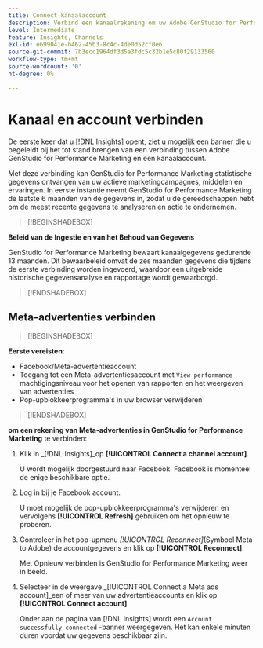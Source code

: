 ```yaml
---
title: Connect-kanaalaccount
description: Verbind een kanaalrekening om uw Adobe GenStudio for Performance Marketing marketing campagnes en activa prestaties te controleren.
level: Intermediate
feature: Insights, Channels
exl-id: e699041e-b462-45b3-8c4c-4de0d52cf0e6
source-git-commit: 7b3ecc1964df3d5a3fdc5c32b1e5c80f29133560
workflow-type: tm+mt
source-wordcount: '0'
ht-degree: 0%

---
```


# Kanaal en account verbinden

De eerste keer dat u [!DNL Insights] opent, ziet u mogelijk een banner die u begeleidt bij het tot stand brengen van een verbinding tussen Adobe GenStudio for Performance Marketing en een kanaalaccount.

Met deze verbinding kan GenStudio for Performance Marketing statistische gegevens ontvangen van uw actieve marketingcampagnes, middelen en ervaringen. In eerste instantie neemt GenStudio for Performance Marketing de laatste 6 maanden van de gegevens in, zodat u de gereedschappen hebt om de meest recente gegevens te analyseren en actie te ondernemen.

>[!BEGINSHADEBOX]

**Beleid van de Ingestie en van het Behoud van Gegevens**

GenStudio for Performance Marketing bewaart kanaalgegevens gedurende 13 maanden. Dit bewaarbeleid omvat de zes maanden gegevens die tijdens de eerste verbinding worden ingevoerd, waardoor een uitgebreide historische gegevensanalyse en rapportage wordt gewaarborgd.

>[!ENDSHADEBOX]

## Meta-advertenties verbinden

>[!BEGINSHADEBOX]

**Eerste vereisten**:

- Facebook/Meta-advertentieaccount
- Toegang tot een Meta-advertentiesaccount met `View performance` machtigingsniveau voor het openen van rapporten en het weergeven van advertenties
- Pop-upblokkeerprogramma&#39;s in uw browser verwijderen

>[!ENDSHADEBOX]

**om een rekening van Meta-advertenties in GenStudio for Performance Marketing** te verbinden:

1. Klik in _[!DNL Insights]_op **[!UICONTROL Connect a channel account]**.

   U wordt mogelijk doorgestuurd naar Facebook. Facebook is momenteel de enige beschikbare optie.

1. Log in bij je Facebook account.

   U moet mogelijk de pop-upblokkeerprogramma&#39;s verwijderen en vervolgens **[!UICONTROL Refresh]** gebruiken om het opnieuw te proberen.

1. Controleer in het pop-upmenu _[!UICONTROL Reconnect]_(Symbool Meta to Adobe) de accountgegevens en klik op **[!UICONTROL Reconnect]**.

   Met Opnieuw verbinden is GenStudio for Performance Marketing weer in beeld.

1. Selecteer in de weergave _[!UICONTROL Connect a Meta ads account]_een of meer van uw advertentieaccounts en klik op **[!UICONTROL Connect account]**.

   Onder aan de pagina van [!DNL Insights] wordt een `Account successfully connected` -banner weergegeven. Het kan enkele minuten duren voordat uw gegevens beschikbaar zijn.
